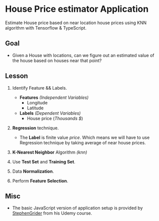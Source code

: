 # House Price estimator Application

Estimate House price based on near location house prices using KNN algorithm with Tensorflow & TypeScript.

## Goal

- Given a House with locations, can we figure out an estimated value of the house based on houses near that point?

## Lesson

1. Identify Feature && Labels.

   - **Features** _(Independent Variables)_
     - Longitude
     - Latitude
   - **Labels** _(Dependent Variables)_
     - House price (_Thousands \$_)

2. **Regression** technique.

   - The **Label** is finite value _price_. Which means we will have to use Regression technique by taking average of near house prices.

3. **K-Nearest Neighbor** Algorithm _(knn)_

4. Use **Test Set** and **Training Set**.

5. Data **Normalization**.

6. Perform **Feature Selection**.

## Misc

- The basic JavaScript version of application setup is provided by [StephenGrider](https://github.com/StephenGrider/MLKits/tree/master/knn-tf) from his Udemy course.
